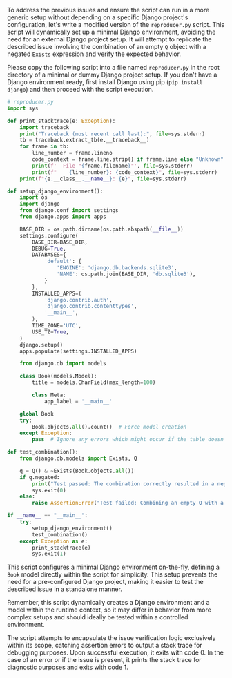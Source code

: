 To address the previous issues and ensure the script can run in a more generic setup without depending on a specific Django project's configuration, let's write a modified version of the `reproducer.py` script. This script will dynamically set up a minimal Django environment, avoiding the need for an external Django project setup. It will attempt to replicate the described issue involving the combination of an empty `Q` object with a negated `Exists` expression and verify the expected behavior.

Please copy the following script into a file named `reproducer.py` in the root directory of a minimal or dummy Django project setup. If you don't have a Django environment ready, first install Django using pip (`pip install django`) and then proceed with the script execution.

```python
# reproducer.py
import sys

def print_stacktrace(e: Exception):
    import traceback
    print("Traceback (most recent call last):", file=sys.stderr)
    tb = traceback.extract_tb(e.__traceback__)
    for frame in tb:
        line_number = frame.lineno
        code_context = frame.line.strip() if frame.line else "Unknown"
        print(f'  File "{frame.filename}"', file=sys.stderr)
        print(f"    {line_number}: {code_context}", file=sys.stderr)
    print(f"{e.__class__.__name__}: {e}", file=sys.stderr)

def setup_django_environment():
    import os
    import django
    from django.conf import settings
    from django.apps import apps

    BASE_DIR = os.path.dirname(os.path.abspath(__file__))
    settings.configure(
        BASE_DIR=BASE_DIR,
        DEBUG=True,
        DATABASES={
            'default': {
                'ENGINE': 'django.db.backends.sqlite3',
                'NAME': os.path.join(BASE_DIR, 'db.sqlite3'),
            }
        },
        INSTALLED_APPS=(
            'django.contrib.auth',
            'django.contrib.contenttypes',
            '__main__',
        ),
        TIME_ZONE='UTC',
        USE_TZ=True,
    )
    django.setup()
    apps.populate(settings.INSTALLED_APPS)

    from django.db import models

    class Book(models.Model):
        title = models.CharField(max_length=100)

        class Meta:
            app_label = '__main__'

    global Book
    try:
        Book.objects.all().count()  # Force model creation
    except Exception:
        pass  # Ignore any errors which might occur if the table doesn't exist

def test_combination():
    from django.db.models import Exists, Q

    q = Q() & ~Exists(Book.objects.all())
    if q.negated:
        print("Test passed: The combination correctly resulted in a negated Q object.")
        sys.exit(0)
    else:
        raise AssertionError("Test failed: Combining an empty Q with a negated Exists did not result in a negated Q object.")

if __name__ == "__main__":
    try:
        setup_django_environment()
        test_combination()
    except Exception as e:
        print_stacktrace(e)
        sys.exit(1)
```

This script configures a minimal Django environment on-the-fly, defining a `Book` model directly within the script for simplicity. This setup prevents the need for a pre-configured Django project, making it easier to test the described issue in a standalone manner.

Remember, this script dynamically creates a Django environment and a model within the runtime context, so it may differ in behavior from more complex setups and should ideally be tested within a controlled environment. 

The script attempts to encapsulate the issue verification logic exclusively within its scope, catching assertion errors to output a stack trace for debugging purposes. Upon successful execution, it exits with code 0. In the case of an error or if the issue is present, it prints the stack trace for diagnostic purposes and exits with code 1.